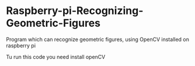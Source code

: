 # Raspberry-pi-Recognizing-Geometric-Figures

Program which can recognize geometric figures, using OpenCV installed on raspberry pi

Tu run this code you need install openCV
